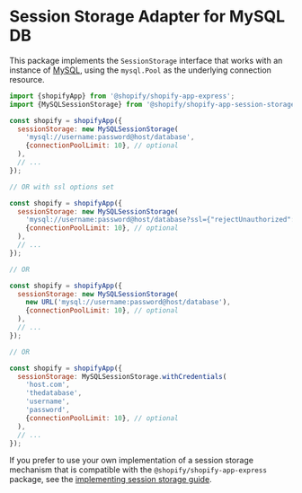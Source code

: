 # Session Storage Adapter for MySQL DB

This package implements the `SessionStorage` interface that works with an instance of [MySQL](https://www.mysql.com), using the `mysql.Pool` as the underlying connection resource.

```js
import {shopifyApp} from '@shopify/shopify-app-express';
import {MySQLSessionStorage} from '@shopify/shopify-app-session-storage-mysql';

const shopify = shopifyApp({
  sessionStorage: new MySQLSessionStorage(
    'mysql://username:password@host/database',
    {connectionPoolLimit: 10}, // optional
  ),
  // ...
});

// OR with ssl options set

const shopify = shopifyApp({
  sessionStorage: new MySQLSessionStorage(
    'mysql://username:password@host/database?ssl={"rejectUnauthorized":false}',
    {connectionPoolLimit: 10}, // optional
  ),
  // ...
});

// OR

const shopify = shopifyApp({
  sessionStorage: new MySQLSessionStorage(
    new URL('mysql://username:password@host/database'),
    {connectionPoolLimit: 10}, // optional
  ),
  // ...
});

// OR

const shopify = shopifyApp({
  sessionStorage: MySQLSessionStorage.withCredentials(
    'host.com',
    'thedatabase',
    'username',
    'password',
    {connectionPoolLimit: 10}, // optional
  ),
  // ...
});
```

If you prefer to use your own implementation of a session storage mechanism that is compatible with the `@shopify/shopify-app-express` package, see the [implementing session storage guide](https://github.com/Shopify/shopify-app-js/blob/main/packages/shopify-app-session-storage/implementing-session-storage.md).
